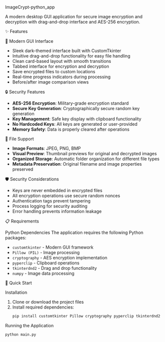 ImageCrypt-python_app

A modern desktop GUI application for secure image encryption and decryption with drag-and-drop interface and AES-256 encryption.

✨ Features

🎨 Modern GUI Interface
- Sleek dark-themed interface built with CustomTkinter
- Intuitive drag-and-drop functionality for easy file handling
- Clean card-based layout with smooth transitions
- Tabbed interface for encryption and decryption
- Save encrypted files to custom locations
- Real-time progress indicators during processing
- Before/after image comparison views

🔒 Security Features
- **AES-256 Encryption**: Military-grade encryption standard
- **Secure Key Generation**: Cryptographically secure random key generation
- **Key Management**: Safe key display with clipboard functionality
- **No Hardcoded Keys**: All keys are generated or user-provided
- **Memory Safety**: Data is properly cleared after operations

📁 File Support
- **Image Formats**: JPEG, PNG, BMP
- **Visual Preview**: Thumbnail previews for original and decrypted images
- **Organized Storage**: Automatic folder organization for different file types
- **Metadata Preservation**: Original filename and image properties preserved

🛡️ Security Considerations
- Keys are never embedded in encrypted files
- All encryption operations use secure random nonces
- Authentication tags prevent tampering
- Process logging for security auditing
- Error handling prevents information leakage

📋 Requirements

Python Dependencies
The application requires the following Python packages:
- `customtkinter` - Modern GUI framework
- `Pillow (PIL)` - Image processing
- `cryptography` - AES encryption implementation
- `pyperclip` - Clipboard operations
- `tkinterdnd2` - Drag and drop functionality
- `numpy` - Image data processing


🚀 Quick Start

Installation
1. Clone or download the project files
2. Install required dependencies:
   ```bash
   pip install customtkinter Pillow cryptography pyperclip tkinterdnd2 numpy
   ```

Running the Application
```bash
python main.py
